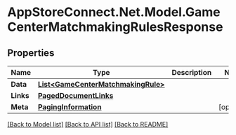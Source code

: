 # AppStoreConnect.Net.Model.GameCenterMatchmakingRulesResponse

## Properties

Name | Type | Description | Notes
------------ | ------------- | ------------- | -------------
**Data** | [**List&lt;GameCenterMatchmakingRule&gt;**](GameCenterMatchmakingRule.md) |  | 
**Links** | [**PagedDocumentLinks**](PagedDocumentLinks.md) |  | 
**Meta** | [**PagingInformation**](PagingInformation.md) |  | [optional] 

[[Back to Model list]](../README.md#documentation-for-models) [[Back to API list]](../README.md#documentation-for-api-endpoints) [[Back to README]](../README.md)

